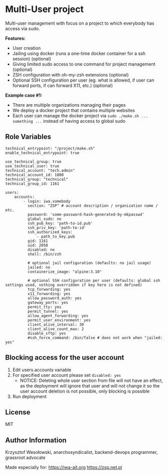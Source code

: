 Multi-User project
==================

Multi-user management with focus on a project to which everybody has access via sudo.

**Features:**
- User creation
- Jailing using docker (runs a one-time docker container for a ssh session) (optional)
- Giving limited sudo access to one command for project management (optional)
- ZSH configuration with oh-my-zsh extensions (optional)
- Optional SSH configuration per user (eg. what is allowed, if user can forward ports, if can forward X11, etc.) (optional)

**Example case #1:**
- There are multiple organizations managing their pages
- We deploy a docker project that contains multiple websites
- Each user can manage the docker project via `sudo ./make.sh ... something ...` instead of having access to global sudo


Role Variables
--------------

```yamlex
technical_entrypoint: "/project/make.sh"
enable_technical_entrypoint: true

use_technical_group: true
use_technical_user: true
technical_account: "tech.admin"
technical_account_id: 1800
technical_group: "technical"
technical_group_id: 1161

users:
    accounts:
        - login: iwa.somebody
          section: "ZSP" # account description / organization name / etc.
          password: 'some-password-hash-generated-by-mkpasswd'
          global_sudo: no
          ssh_pub_key: 'path-to-id.pub'
          ssh_priv_key: 'path-to-id'
          ssh_authorized_keys:
              - path_to_key.pub
          gid: 1161
          uid: 2050
          disabled: no
          shell: /bin/zsh

          # optional jail configuration (defaults: no jail usage)
          jailed: no
          containerize_image: "alpine:3.10"

          # optional SSH configuration per user (defaults: global ssh settings used, nothing overridden if key here is not defined)
          tcp_forwarding: yes
          x11_forwarding: yes
          allow_password_auth: yes
          gateway_ports: yes
          permit_tty: yes
          permit_tunnel: yes
          allow_agent_forwarding: yes
          permit_user_environment: yes
          client_alive_interval: 30
          client_alive_count_max: 2
          disable_sftp: yes
          #ssh_force_command: /bin/false # does not work when "jailed: yes"
```

Blocking access for the user account
------------------------------------

1. Edit users.accounts variable
2. For specified user account please set `disabled: yes` 
    - NOTICE: Deleting whole user section from file will not have an effect, as the deployment will ignore that user and will not change it
      so the user account deletion is not possible, only blocking is possible
3. Run deployment

License
-------

MIT

Author Information
------------------

Krzysztof Wesołowski, anarchosyndicalist, backend-devops programmer, grassroot advocate

Made especially for:
https://iwa-ait.org
https://zsp.net.pl
